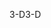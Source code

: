 <span data-ttu-id="9406d-101">3-D</span><span class="sxs-lookup"><span data-stu-id="9406d-101">3-D</span></span>